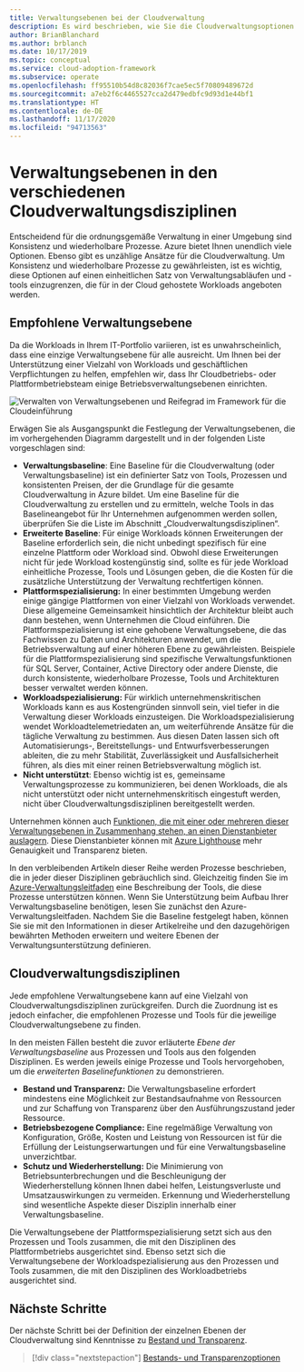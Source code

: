```yaml
---
title: Verwaltungsebenen bei der Cloudverwaltung
description: Es wird beschrieben, wie Sie die Cloudverwaltungsoptionen auf einen einheitlichen Satz mit Prozessen und Tools beschränken, den Sie für in der Cloud gehostete Workloads anbieten können.
author: BrianBlanchard
ms.author: brblanch
ms.date: 10/17/2019
ms.topic: conceptual
ms.service: cloud-adoption-framework
ms.subservice: operate
ms.openlocfilehash: ff95510b54d8c82036f7cae5ec5f70809489672d
ms.sourcegitcommit: a7eb2f6c4465527cca2d479edbfc9d93d1e44bf1
ms.translationtype: HT
ms.contentlocale: de-DE
ms.lasthandoff: 11/17/2020
ms.locfileid: "94713563"
---
```

# <a name="management-leveling-across-cloud-management-disciplines"></a>Verwaltungsebenen in den verschiedenen Cloudverwaltungsdisziplinen

Entscheidend für die ordnungsgemäße Verwaltung in einer Umgebung sind Konsistenz und wiederholbare Prozesse. Azure bietet Ihnen unendlich viele Optionen. Ebenso gibt es unzählige Ansätze für die Cloudverwaltung. Um Konsistenz und wiederholbare Prozesse zu gewährleisten, ist es wichtig, diese Optionen auf einen einheitlichen Satz von Verwaltungsabläufen und -tools einzugrenzen, die für in der Cloud gehostete Workloads angeboten werden.

## <a name="suggested-management-levels"></a>Empfohlene Verwaltungsebene

Da die Workloads in Ihrem IT-Portfolio variieren, ist es unwahrscheinlich, dass eine einzige Verwaltungsebene für alle ausreicht. Um Ihnen bei der Unterstützung einer Vielzahl von Workloads und geschäftlichen Verpflichtungen zu helfen, empfehlen wir, dass Ihr Cloudbetriebs- oder Plattformbetriebsteam einige Betriebsverwaltungsebenen einrichten.

![Verwalten von Verwaltungsebenen und Reifegrad im Framework für die Cloudeinführung](../../_images/manage/cloud-management-maturity.png)

Erwägen Sie als Ausgangspunkt die Festlegung der Verwaltungsebenen, die im vorhergehenden Diagramm dargestellt und in der folgenden Liste vorgeschlagen sind:

- **Verwaltungsbaseline**: Eine Baseline für die Cloudverwaltung (oder Verwaltungsbaseline) ist ein definierter Satz von Tools, Prozessen und konsistenten Preisen, der die Grundlage für die gesamte Cloudverwaltung in Azure bildet. Um eine Baseline für die Cloudverwaltung zu erstellen und zu ermitteln, welche Tools in das Baselineangebot für Ihr Unternehmen aufgenommen werden sollen, überprüfen Sie die Liste im Abschnitt „Cloudverwaltungsdisziplinen“.
- **Erweiterte Baseline**: Für einige Workloads können Erweiterungen der Baseline erforderlich sein, die nicht unbedingt spezifisch für eine einzelne Plattform oder Workload sind. Obwohl diese Erweiterungen nicht für jede Workload kostengünstig sind, sollte es für jede Workload einheitliche Prozesse, Tools und Lösungen geben, die die Kosten für die zusätzliche Unterstützung der Verwaltung rechtfertigen können.
- **Plattformspezialisierung:** In einer bestimmten Umgebung werden einige gängige Plattformen von einer Vielzahl von Workloads verwendet. Diese allgemeine Gemeinsamkeit hinsichtlich der Architektur bleibt auch dann bestehen, wenn Unternehmen die Cloud einführen. Die Plattformspezialisierung ist eine gehobene Verwaltungsebene, die das Fachwissen zu Daten und Architekturen anwendet, um die Betriebsverwaltung auf einer höheren Ebene zu gewährleisten. Beispiele für die Plattformspezialisierung sind spezifische Verwaltungsfunktionen für SQL Server, Container, Active Directory oder andere Dienste, die durch konsistente, wiederholbare Prozesse, Tools und Architekturen besser verwaltet werden können.
- **Workloadspezialisierung:** Für wirklich unternehmenskritischen Workloads kann es aus Kostengründen sinnvoll sein, viel tiefer in die Verwaltung dieser Workloads einzusteigen. Die Workloadspezialisierung wendet Workloadtelemetriedaten an, um weiterführende Ansätze für die tägliche Verwaltung zu bestimmen. Aus diesen Daten lassen sich oft Automatisierungs-, Bereitstellungs- und Entwurfsverbesserungen ableiten, die zu mehr Stabilität, Zuverlässigkeit und Ausfallsicherheit führen, als dies mit einer reinen Betriebsverwaltung möglich ist.
- **Nicht unterstützt**: Ebenso wichtig ist es, gemeinsame Verwaltungsprozesse zu kommunizieren, bei denen Workloads, die als nicht unterstützt oder nicht unternehmenskritisch eingestuft werden, nicht über Cloudverwaltungsdisziplinen bereitgestellt werden.

Unternehmen können auch [Funktionen, die mit einer oder mehreren dieser Verwaltungsebenen in Zusammenhang stehen, an einen Dienstanbieter auslagern](https://aka.ms/adopt/partneroffers). Diese Dienstanbieter können mit [Azure Lighthouse](/azure/lighthouse/overview) mehr Genauigkeit und Transparenz bieten.

In den verbleibenden Artikeln dieser Reihe werden Prozesse beschrieben, die in jeder dieser Disziplinen gebräuchlich sind. Gleichzeitig finden Sie im [Azure-Verwaltungsleitfaden](../azure-management-guide/index.md) eine Beschreibung der Tools, die diese Prozesse unterstützen können. Wenn Sie Unterstützung beim Aufbau Ihrer Verwaltungsbaseline benötigen, lesen Sie zunächst den Azure-Verwaltungsleitfaden. Nachdem Sie die Baseline festgelegt haben, können Sie sie mit den Informationen in dieser Artikelreihe und den dazugehörigen bewährten Methoden erweitern und weitere Ebenen der Verwaltungsunterstützung definieren.

## <a name="cloud-management-disciplines"></a>Cloudverwaltungsdisziplinen

Jede empfohlene Verwaltungsebene kann auf eine Vielzahl von Cloudverwaltungsdisziplinen zurückgreifen. Durch die Zuordnung ist es jedoch einfacher, die empfohlenen Prozesse und Tools für die jeweilige Cloudverwaltungsebene zu finden.

In den meisten Fällen besteht die zuvor erläuterte _Ebene der Verwaltungsbaseline_ aus Prozessen und Tools aus den folgenden Disziplinen. Es werden jeweils einige Prozesse und Tools hervorgehoben, um die _erweiterten Baselinefunktionen_ zu demonstrieren.

- **Bestand und Transparenz:** Die Verwaltungsbaseline erfordert mindestens eine Möglichkeit zur Bestandsaufnahme von Ressourcen und zur Schaffung von Transparenz über den Ausführungszustand jeder Ressource.
- **Betriebsbezogene Compliance:** Eine regelmäßige Verwaltung von Konfiguration, Größe, Kosten und Leistung von Ressourcen ist für die Erfüllung der Leistungserwartungen und für eine Verwaltungsbaseline unverzichtbar.
- **Schutz und Wiederherstellung:** Die Minimierung von Betriebsunterbrechungen und die Beschleunigung der Wiederherstellung können Ihnen dabei helfen, Leistungsverluste und Umsatzauswirkungen zu vermeiden. Erkennung und Wiederherstellung sind wesentliche Aspekte dieser Disziplin innerhalb einer Verwaltungsbaseline.

Die Verwaltungsebene der Plattformspezialisierung setzt sich aus den Prozessen und Tools zusammen, die mit den Disziplinen des Plattformbetriebs ausgerichtet sind. Ebenso setzt sich die Verwaltungsebene der Workloadspezialisierung aus den Prozessen und Tools zusammen, die mit den Disziplinen des Workloadbetriebs ausgerichtet sind.

## <a name="next-steps"></a>Nächste Schritte

Der nächste Schritt bei der Definition der einzelnen Ebenen der Cloudverwaltung sind Kenntnisse zu [Bestand und Transparenz](./inventory.md).

> [!div class="nextstepaction"]
> [Bestands- und Transparenzoptionen](./inventory.md)
